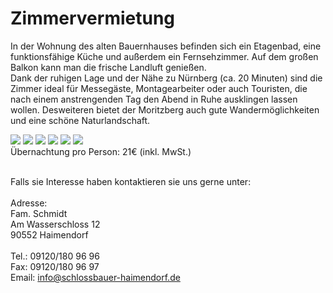 # Zimmervermietung

In der Wohnung des alten Bauernhauses befinden sich ein Etagenbad, eine funktionsfähige Küche und außerdem ein Fernsehzimmer.
Auf dem großen Balkon kann man die frische Landluft genießen.   
Dank der ruhigen Lage und der Nähe zu Nürnberg (ca. 20 Minuten) sind die Zimmer ideal für Messegäste, Montagearbeiter oder auch Touristen, die nach einem anstrengenden Tag den Abend in Ruhe ausklingen lassen wollen. Desweiteren bietet der Moritzberg auch gute Wandermöglichkeiten und eine schöne Naturlandschaft.
<div class="flex justify-between flex-wrap">
    <img class="my-6" src="/Zimmer 1.jpg" />
    <img class="my-6" src="/Zimmer 2.jpg" />
    <img class="my-6" src="/Einzelzimmer.jpg" />
    <img class="my-6" src="/Kueche.jpg" />
    <img class="my-6" src="/Fernsehraum.jpg" />
    <img class="my-6" src="/Bad.jpg" />
</div>
Übernachtung pro Person: 21€   
(inkl. MwSt.) 
<br></br>

Falls sie Interesse haben kontaktieren sie uns gerne unter:
<br></br>
Adresse:   
Fam. Schmidt   
Am Wasserschloss 12   
90552 Haimendorf
<br></br>
Tel.: 09120/180 96 96   
Fax: 09120/180 96 97   
Email: info@schlossbauer-haimendorf.de